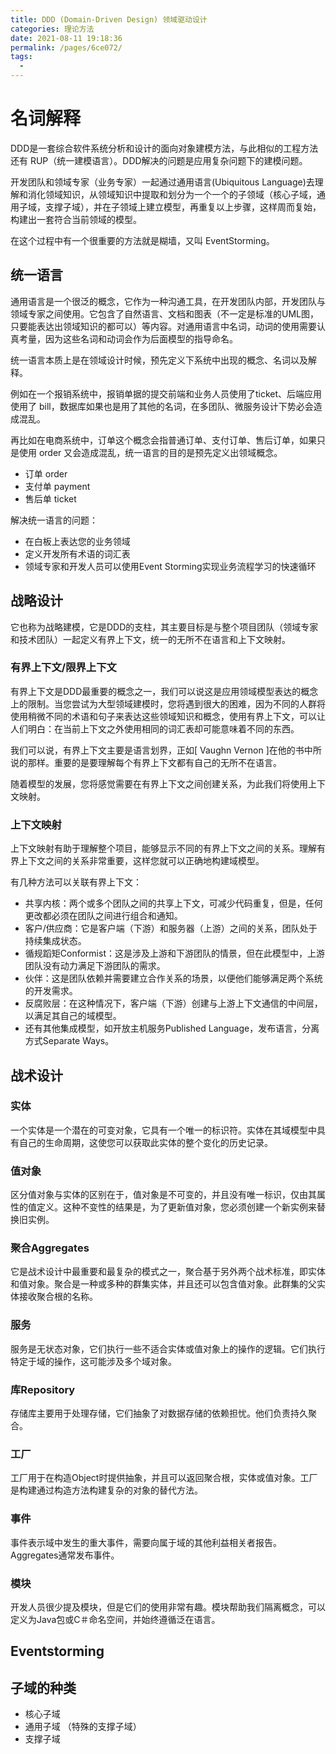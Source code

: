 ```yaml
---
title: DDD (Domain-Driven Design) 领域驱动设计
categories: 理论方法
date: 2021-08-11 19:18:36
permalink: /pages/6ce072/
tags: 
  - 
---
```


# 名词解释

DDD是一套综合软件系统分析和设计的面向对象建模方法，与此相似的工程方法还有 RUP（统一建模语言）。DDD解决的问题是应用复杂问题下的建模问题。

开发团队和领域专家（业务专家）一起通过通用语言(Ubiquitous Language)去理解和消化领域知识，从领域知识中提取和划分为一个一个的子领域（核心子域，通用子域，支撑子域），并在子领域上建立模型，再重复以上步骤，这样周而复始，构建出一套符合当前领域的模型。

在这个过程中有一个很重要的方法就是糊墙，又叫 EventStorming。


## 统一语言

通用语言是一个很泛的概念，它作为一种沟通工具，在开发团队内部，开发团队与领域专家之间使用。它包含了自然语言、文档和图表（不一定是标准的UML图，只要能表达出领域知识的都可以）等内容。对通用语言中名词，动词的使用需要认真考量，因为这些名词和动词会作为后面模型的指导命名。

统一语言本质上是在领域设计时候，预先定义下系统中出现的概念、名词以及解释。

例如在一个报销系统中，报销单据的提交前端和业务人员使用了ticket、后端应用使用了 bill，数据库如果也是用了其他的名词，在多团队、微服务设计下势必会造成混乱。

再比如在电商系统中，订单这个概念会指普通订单、支付订单、售后订单，如果只是使用 order 又会造成混乱，统一语言的目的是预先定义出领域概念。

- 订单 order
- 支付单 payment
- 售后单 ticket

解决统一语言的问题：

- 在白板上表达您的业务领域
- 定义开发所有术语的词汇表
- 领域专家和开发人员可以使用Event Storming实现业务流程学习的快速循环

## 战略设计

它也称为战略建模，它是DDD的支柱，其主要目标是与整个项目团队（领域专家和技术团队）一起定义有界上下文，统一的无所不在语言和上下文映射。

### 有界上下文/限界上下文

有界上下文是DDD最重要的概念之一，我们可以说这是应用领域模型表达的概念上的限制。当您尝试为大型领域建模时，您将遇到很大的困难，因为不同的人群将使用稍微不同的术语和句子来表达这些领域知识和概念，使用有界上下文，可以让人们明白：在当前上下文之外使用相同的词汇表却可能意味着不同的东西。

我们可以说，有界上下文主要是语言划界，正如[ Vaughn Vernon ]在他的书中所说的那样。重要的是要理解每个有界上下文都有自己的无所不在语言。

随着模型的发展，您将感觉需要在有界上下文之间创建关系，为此我们将使用上下文映射。

### 上下文映射​​​​​​​

上下文映射有助于理解整个项目，能够显示不同的有界上下文之间的关系。理解有界上下文之间的关系非常重要，这样您就可以正确地构建域模型。

有几种方法可以关联有界上下文：

- 共享内核：两个或多个团队之间的共享上下文，可减少代码重复，但是，任何更改都必须在团队之间进行组合和通知。
- 客户/供应商：它是客户端（下游）和服务器（上游）之间的关系，团队处于持续集成状态。
- 循规蹈矩Conformist：这是涉及上游和下游团队的情景，但在此模型中，上游团队没有动力满足下游团队的需求。
- 伙伴：这是团队依赖并需要建立合作关系的场景，以便他们能够满足两个系统的开发需求。
- 反腐败层：在这种情况下，客户端（下游）创建与上游上下文通信的中间层，以满足其自己的域模型。
- 还有其他集成模型，如开放主机服务Published Language，发布语言，分离方式Separate Ways。

## 战术设计


### 实体

一个实体是一个潜在的可变对象，它具有一个唯一的标识符。实体在其域模型中具有自己的生命周期，这使您可以获取此实体的整个变化的历史记录。

### 值对象

区分值对象与实体的区别在于，值对象是不可变的，并且没有唯一标识，仅由其属性的值定义。这种不变性的结果是，为了更新值对象，您必须创建一个新实例来替换旧实例。

### 聚合Aggregates

它是战术设计中最重要和最复杂的模式之一，聚合基于另外两个战术标准，即实体和值对象。聚合是一种或多种的群集实体，并且还可以包含值对象。此群集的父实体接收聚合根的名称。

### 服务

服务是无状态对象，它们执行一些不适合实体或值对象上的操作的逻辑。它们执行特定于域的操作，这可能涉及多个域对象。

### 库Repository

存储库主要用于处理存储，它们抽象了对数据存储的依赖担忧。他们负责持久聚合。

### 工厂

工厂用于在构造Object时提供抽象，并且可以返回聚合根，实体或值对象。工厂是构建通过构造方法构建复杂的对象的替代方法。

### 事件

事件表示域中发生的重大事件，需要向属于域的其他利益相关者报告。Aggregates通常发布事件。

### 模块

开发人员很少提及模块，但是它们的使用非常有趣。模块帮助我们隔离概念，可以定义为Java包或C＃命名空间，并始终遵循泛在语言。

## Eventstorming 




## 子域的种类

- 核心子域
- 通用子域 （特殊的支撑子域）
- 支撑子域

